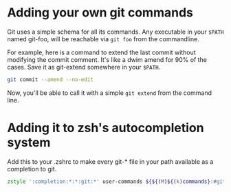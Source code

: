 # Adding your own git commands

Git uses a simple schema for all its commands. Any executable in your
`$PATH` named git-foo, will be reachable via `git foo` from the
commandline.

For example, here is a command to extend the last commit without
modifying the commit comment. It's like a dwim amend for 90% of the
cases. Save it as git-extend somewhere in your `$PATH`.

```bash
git commit --amend --no-edit
```

Now, you'll be able to call it with a simple `git extend` from the
command line.

# Adding it to zsh's autocompletion system

Add this to your .zshrc to make every git-* file in your path
available as a completion to git.

``` zsh
zstyle ':completion:*:*:git:*' user-commands ${${(M)${(k)commands}:#git-*}/git-/}
```
